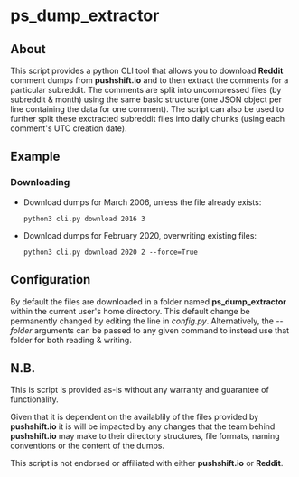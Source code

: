 # ps_dump_extractor

## About

This script provides a python CLI tool that allows you to download __Reddit__ comment dumps from __pushshift.io__ and to then extract the comments for a particular subreddit.
The comments are split into uncompressed files (by subreddit & month) using the same basic structure (one JSON object per line containing the data for one comment).
The script can also be used to further split these exctracted subreddit files into daily chunks (using each comment's UTC creation date).

## Example

### Downloading

- Download dumps for March 2006, unless the file already exists:

    ```python3 cli.py download 2016 3```

- Download dumps for February 2020, overwriting existing files:

    ```python3 cli.py download 2020 2 --force=True```


## Configuration

By default the files are downloaded in a folder named __ps_dump_extractor__ within the current user's home directory. This default change be permanently changed by editing the line in _config.py_. Alternatively, the _--folder_ arguments can be passed to any given command to instead use that folder for both reading & writing.

## N.B.

This is script is provided as-is without any warranty and guarantee of functionality.

Given that it is dependent on the availablily of the files provided by  __pushshift.io__ it is will be impacted by any changes that the team behind __pushshift.io__ may make to their directory structures, file formats, naming conventions or the content of the dumps.

This script is not endorsed or affiliated with either __pushshift.io__ or __Reddit__.
